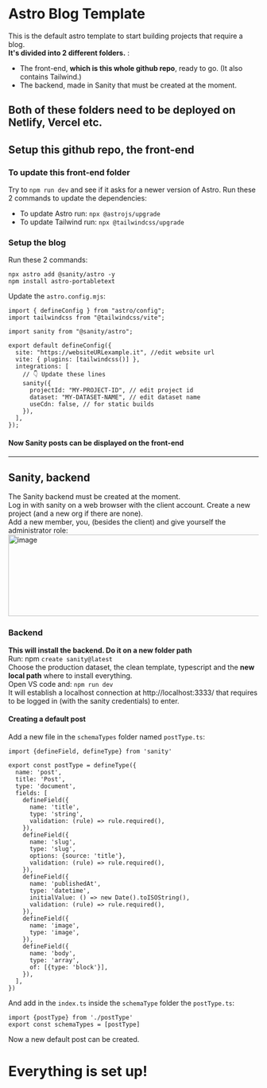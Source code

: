 # Astro Blog Template
This is the default astro template to start building projects that require a blog.  
**It's divided into 2 different folders.** :
- The front-end, **which is this whole github repo**, ready to go. (It also contains Tailwind.)
- The backend, made in Sanity that must be created at the moment.

**Both of these folders need to be deployed on Netlify, Vercel etc.**
---

## Setup this github repo, the front-end
### To update this front-end folder
Try to `npm run dev` and see if it asks for a newer version of Astro. Run these 2 commands to update the dependencies:
- To update Astro run: `npx @astrojs/upgrade`  
- To update Tailwind run: `npx @tailwindcss/upgrade`

### Setup the blog
Run these 2 commands:
```
npx astro add @sanity/astro -y
npm install astro-portabletext
```
Update the `astro.config.mjs`:
```
import { defineConfig } from "astro/config";
import tailwindcss from "@tailwindcss/vite";

import sanity from "@sanity/astro";

export default defineConfig({
  site: "https://websiteURLexample.it", //edit website url
  vite: { plugins: [tailwindcss()] },
  integrations: [
    // 👇 Update these lines
    sanity({
      projectId: "MY-PROJECT-ID", // edit project id
      dataset: "MY-DATASET-NAME", // edit dataset name
      useCdn: false, // for static builds
    }),
  ],
});
```
#### Now Sanity posts can be displayed on the front-end
---

## Sanity, backend
The Sanity backend must be created at the moment.  
Log in with sanity on a web browser with the client account. Create a new project (and a new org if there are none).  
Add a new member, you, (besides the client) and give yourself the administrator role:
<img width="621" height="164" alt="image" src="https://github.com/user-attachments/assets/c5c409fb-a89b-4679-96e3-720ed7c5e721" />

### Backend
**This will install the backend. Do it on a new folder path**  
Run:
npm `create sanity@latest`  
Choose the production dataset, the clean template, typescript and the **new local path** where to install everything.  
Open VS code and: `npm run dev`  
It will establish a localhost connection at http://localhost:3333/ that requires to be logged in (with the sanity credentials) to enter.
#### Creating a default post
Add a new file in the `schemaTypes` folder named `postType.ts`:
```
import {defineField, defineType} from 'sanity'

export const postType = defineType({
  name: 'post',
  title: 'Post',
  type: 'document',
  fields: [
    defineField({
      name: 'title',
      type: 'string',
      validation: (rule) => rule.required(),
    }),
    defineField({
      name: 'slug',
      type: 'slug',
      options: {source: 'title'},
      validation: (rule) => rule.required(),
    }),
    defineField({
      name: 'publishedAt',
      type: 'datetime',
      initialValue: () => new Date().toISOString(),
      validation: (rule) => rule.required(),
    }),
    defineField({
      name: 'image',
      type: 'image',
    }),
    defineField({
      name: 'body',
      type: 'array',
      of: [{type: 'block'}],
    }),
  ],
})
```
And add in the `index.ts` inside the `schemaType` folder the `postType.ts`:
```
import {postType} from './postType'
export const schemaTypes = [postType]
```
Now a new default post can be created.
# Everything is set up!
